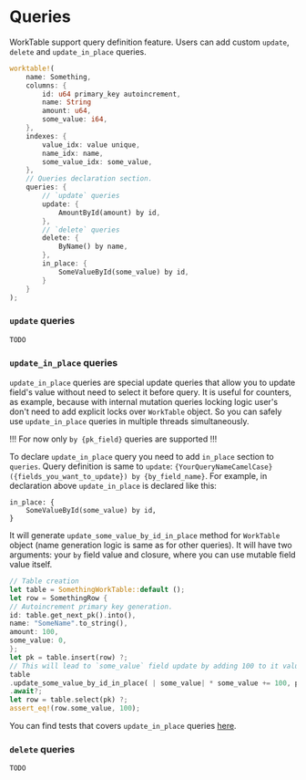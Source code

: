 # Queries

WorkTable support query definition feature. Users can add custom `update`, `delete` and `update_in_place` queries.

```rust
worktable!(
    name: Something,
    columns: {
        id: u64 primary_key autoincrement,
        name: String
        amount: u64,
        some_value: i64,
    },
    indexes: {
        value_idx: value unique,
        name_idx: name,
        some_value_idx: some_value,
    },
    // Queries declaration section.
    queries: {
        // `update` queries
        update: {
            AmountById(amount) by id,
        },
        // `delete` queries
        delete: {
            ByName() by name,
        },
        in_place: {
            SomeValueById(some_value) by id,
        }
    }
);
```

### `update` queries

`TODO`

### `update_in_place` queries

`update_in_place` queries are special update queries that allow you to update field's value
without need to select it before query. It is useful for counters, as example, because with
internal mutation queries locking logic user's don't need to add explicit locks over `WorkTable`
object. So you can safely use `update_in_place` queries in multiple threads simultaneously.

!!! For now only `by {pk_field}` queries are supported !!!

To declare `update_in_place` query you need to add `in_place` section to `queries`. Query definition is
same to `update`: `{YourQueryNameCamelCase}({fields_you_want_to_update}) by {by_field_name}`.
For example, in declaration above `update_in_place` is declared like this:

```
in_place: {
    SomeValueById(some_value) by id,
}
```

It will generate `update_some_value_by_id_in_place` method for `WorkTable` object (name generation logic is same
as for other queries). It will have two arguments: your `by` field value and closure, where you can use mutable
field value itself.

```rust
// Table creation
let table = SomethingWorkTable::default ();
let row = SomethingRow {
// Autoincrement primary key generation.
id: table.get_next_pk().into(),
name: "SomeName".to_string(),
amount: 100,
some_value: 0,
};
let pk = table.insert(row) ?;
// This will lead to `some_value` field update by adding 100 to it value.
table
.update_some_value_by_id_in_place( | some_value| * some_value += 100, pk.0)
.await?;
let row = table.select(pk) ?;
assert_eq!(row.some_value, 100);
```

You can find tests that covers `update_in_place` queries [here](../tests/worktable/in_place.rs).

### `delete` queries

`TODO`